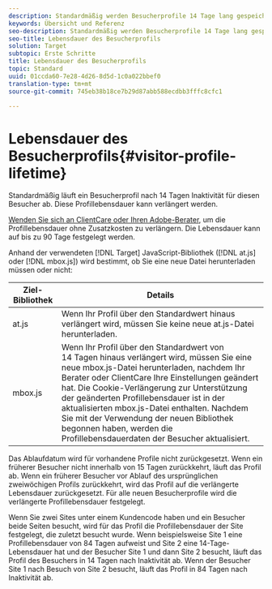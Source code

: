 ```yaml
---
description: Standardmäßig werden Besucherprofile 14 Tage lang gespeichert. Diese Profillebensdauer kann verlängert werden.
keywords: Übersicht und Referenz
seo-description: Standardmäßig werden Besucherprofile 14 Tage lang gespeichert. Diese Profillebensdauer kann verlängert werden.
seo-title: Lebensdauer des Besucherprofils
solution: Target
subtopic: Erste Schritte
title: Lebensdauer des Besucherprofils
topic: Standard
uuid: 01ccda60-7e28-4d26-8d5d-1c0a022bbef0
translation-type: tm+mt
source-git-commit: 745eb38b18ce7b29d87abb588ecdbb3fffc8cfc1

---
```



# Lebensdauer des Besucherprofils{#visitor-profile-lifetime}

Standardmäßig läuft ein Besucherprofil nach 14 Tagen Inaktivität für diesen Besucher ab. Diese Profillebensdauer kann verlängert werden.

[Wenden Sie sich an ClientCare oder Ihren Adobe-Berater](../../cmp-resources-and-contact-information.md#reference_ACA3391A00EF467B87930A450050077C), um die Profillebensdauer ohne Zusatzkosten zu verlängern. Die Lebensdauer kann auf bis zu 90 Tage festgelegt werden.

Anhand der verwendeten [!DNL Target] JavaScript-Bibliothek ([!DNL at.js] oder [!DNL mbox.js]) wird bestimmt, ob Sie eine neue Datei herunterladen müssen oder nicht:

| Ziel-Bibliothek | Details |
|--- |--- |
| at.js | Wenn Ihr Profil über den Standardwert hinaus verlängert wird, müssen Sie keine neue at.js-Datei herunterladen. |
| mbox.js | Wenn Ihr Profil über den Standardwert von 14 Tagen hinaus verlängert wird, müssen Sie eine neue mbox.js-Datei herunterladen, nachdem Ihr Berater oder ClientCare Ihre Einstellungen geändert hat. Die Cookie-Verlängerung zur Unterstützung der geänderten Profillebensdauer ist in der aktualisierten mbox.js-Datei enthalten. Nachdem Sie mit der Verwendung der neuen Bibliothek begonnen haben, werden die Profillebensdauerdaten der Besucher aktualisiert. |

Das Ablaufdatum wird für vorhandene Profile nicht zurückgesetzt. Wenn ein früherer Besucher nicht innerhalb von 15 Tagen zurückkehrt, läuft das Profil ab. Wenn ein früherer Besucher vor Ablauf des ursprünglichen zweiwöchigen Profils zurückkehrt, wird das Profil auf die verlängerte Lebensdauer zurückgesetzt. Für alle neuen Besucherprofile wird die verlängerte Profillebensdauer festgelegt.

Wenn Sie zwei Sites unter einem Kundencode haben und ein Besucher beide Seiten besucht, wird für das Profil die Profillebensdauer der Site festgelegt, die zuletzt besucht wurde. Wenn beispielsweise Site 1 eine Profillebensdauer von 84 Tagen aufweist und Site 2 eine 14-Tage-Lebensdauer hat und der Besucher Site 1 und dann Site 2 besucht, läuft das Profil des Besuchers in 14 Tagen nach Inaktivität ab. Wenn der Besucher Site 1 nach Besuch von Site 2 besucht, läuft das Profil in 84 Tagen nach Inaktivität ab.
